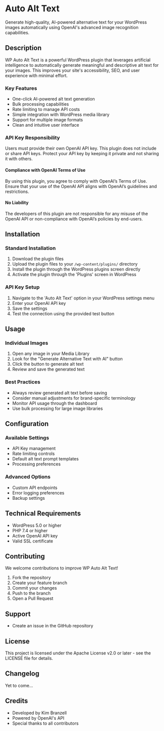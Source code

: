 # Auto Alt Text

Generate high-quality, AI-powered alternative text for your WordPress images automatically using OpenAI's advanced image recognition capabilities.


## Description

WP Auto Alt Text is a powerful WordPress plugin that leverages artificial intelligence to automatically generate meaningful and descriptive alt text for your images. This improves your site's accessibility, SEO, and user experience with minimal effort.

### Key Features

- One-click AI-powered alt text generation
- Bulk processing capabilities
- Rate limiting to manage API costs
- Simple integration with WordPress media library
- Support for multiple image formats
- Clean and intuitive user interface

### API Key Responsibility

Users must provide their own OpenAI API key. This plugin does not include or share API keys.
Protect your API key by keeping it private and not sharing it with others.

#### Compliance with OpenAI Terms of Use

By using this plugin, you agree to comply with OpenAI’s Terms of Use.
Ensure that your use of the OpenAI API aligns with OpenAI’s guidelines and restrictions.

#### No Liability

The developers of this plugin are not responsible for any misuse of the OpenAI API or non-compliance with OpenAI’s policies by end-users.

## Installation

### Standard Installation

1. Download the plugin files
2. Upload the plugin files to your `/wp-content/plugins/` directory
3. Install the plugin through the WordPress plugins screen directly
4. Activate the plugin through the 'Plugins' screen in WordPress

### API Key Setup

1. Navigate to the 'Auto Alt Text' option in your WordPress settings menu
2. Enter your OpenAI API key
3. Save the settings
4. Test the connection using the provided test button

## Usage

### Individual Images

1. Open any image in your Media Library
2. Look for the "Generate Alternative Text with AI" button
3. Click the button to generate alt text
4. Review and save the generated text

### Best Practices

- Always review generated alt text before saving
- Consider manual adjustments for brand-specific terminology
- Monitor API usage through the dashboard
- Use bulk processing for large image libraries

## Configuration

### Available Settings

- API Key management
- Rate limiting controls
- Default alt text prompt templates
- Processing preferences

### Advanced Options

- Custom API endpoints
- Error logging preferences
- Backup settings

## Technical Requirements

- WordPress 5.0 or higher
- PHP 7.4 or higher
- Active OpenAI API key
- Valid SSL certificate

## Contributing

We welcome contributions to improve WP Auto Alt Text!

1. Fork the repository
2. Create your feature branch
3. Commit your changes
4. Push to the branch
5. Open a Pull Request

## Support

- Create an issue in the GitHub repository

## License

This project is licensed under the Apache License v2.0 or later - see the LICENSE file for details.

## Changelog

Yet to come...

## Credits

- Developed by Kim Branzell
- Powered by OpenAI's API
- Special thanks to all contributors